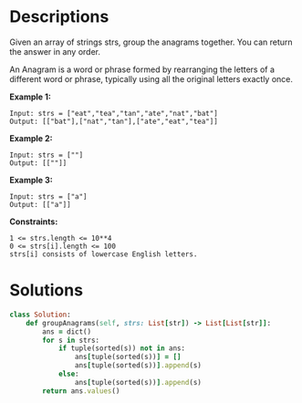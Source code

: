 # Descriptions
Given an array of strings strs, group the anagrams together. You can return the answer in any order.

An Anagram is a word or phrase formed by rearranging the letters of a different word or phrase, typically using all the original letters exactly once.

**Example 1:**
```
Input: strs = ["eat","tea","tan","ate","nat","bat"]
Output: [["bat"],["nat","tan"],["ate","eat","tea"]]
```
**Example 2:**
```
Input: strs = [""]
Output: [[""]]
```
**Example 3:**
```
Input: strs = ["a"]
Output: [["a"]]
```
**Constraints:**
```
1 <= strs.length <= 10**4
0 <= strs[i].length <= 100
strs[i] consists of lowercase English letters.
```
# Solutions
```ruby
class Solution:
    def groupAnagrams(self, strs: List[str]) -> List[List[str]]:
        ans = dict()
        for s in strs:
            if tuple(sorted(s)) not in ans:
                ans[tuple(sorted(s))] = []
                ans[tuple(sorted(s))].append(s)
            else:
                ans[tuple(sorted(s))].append(s)
        return ans.values()
```
